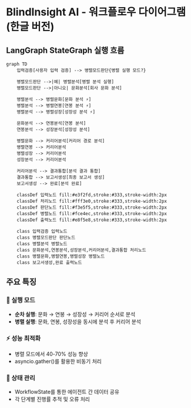 # BlindInsight AI - 워크플로우 다이어그램 (한글 버전)

## LangGraph StateGraph 실행 흐름

```mermaid
graph TD
    입력검증[사용자 입력 검증] --> 병렬모드판단{병렬 실행 모드?}
    
    병렬모드판단 -->|예| 병렬분석[병렬 분석 실행]
    병렬모드판단 -->|아니오| 문화분석[회사 문화 분석]
    
    병렬분석 --> 병렬문화[문화 분석 ⚡]
    병렬분석 --> 병렬연봉[연봉 분석 ⚡]
    병렬분석 --> 병렬성장[성장성 분석 ⚡]
    
    문화분석 --> 연봉분석[연봉 분석]
    연봉분석 --> 성장분석[성장성 분석]
    
    병렬문화 --> 커리어분석[커리어 경로 분석]
    병렬연봉 --> 커리어분석
    병렬성장 --> 커리어분석
    성장분석 --> 커리어분석
    
    커리어분석 --> 결과통합[분석 결과 통합]
    결과통합 --> 보고서생성[최종 보고서 생성]
    보고서생성 --> 완료[분석 완료]
    
    classDef 입력노드 fill:#e3f2fd,stroke:#333,stroke-width:2px
    classDef 처리노드 fill:#fff3e0,stroke:#333,stroke-width:2px
    classDef 판단노드 fill:#f3e5f5,stroke:#333,stroke-width:2px
    classDef 병렬노드 fill:#fce4ec,stroke:#333,stroke-width:2px
    classDef 출력노드 fill:#e8f5e8,stroke:#333,stroke-width:2px
    
    class 입력검증 입력노드
    class 병렬모드판단 판단노드
    class 병렬분석 병렬노드
    class 문화분석,연봉분석,성장분석,커리어분석,결과통합 처리노드
    class 병렬문화,병렬연봉,병렬성장 병렬노드
    class 보고서생성,완료 출력노드
```

## 주요 특징

### 🔄 실행 모드
- **순차 실행**: 문화 → 연봉 → 성장성 → 커리어 순서로 분석
- **병렬 실행**: 문화, 연봉, 성장성을 동시에 분석 후 커리어 분석

### ⚡ 성능 최적화
- 병렬 모드에서 40-70% 성능 향상
- asyncio.gather()를 활용한 비동기 처리

### 🎯 상태 관리
- WorkflowState를 통한 에이전트 간 데이터 공유
- 각 단계별 진행률 추적 및 오류 처리